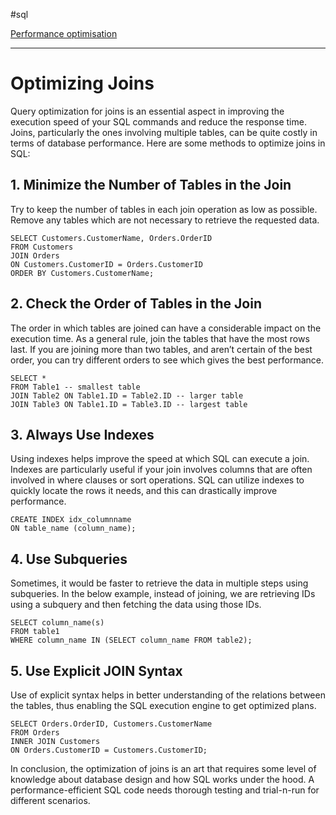 #sql 

[Performance optimisation](SQL.md#Performance%20optimisation)

---
# Optimizing Joins

Query optimization for joins is an essential aspect in improving the execution speed of your SQL commands and reduce the response time. Joins, particularly the ones involving multiple tables, can be quite costly in terms of database performance. Here are some methods to optimize joins in SQL:

## 1. Minimize the Number of Tables in the Join

Try to keep the number of tables in each join operation as low as possible. Remove any tables which are not necessary to retrieve the requested data.

```
SELECT Customers.CustomerName, Orders.OrderID
FROM Customers
JOIN Orders
ON Customers.CustomerID = Orders.CustomerID
ORDER BY Customers.CustomerName;
```

## 2. Check the Order of Tables in the Join

The order in which tables are joined can have a considerable impact on the execution time. As a general rule, join the tables that have the most rows last. If you are joining more than two tables, and aren’t certain of the best order, you can try different orders to see which gives the best performance.

```
SELECT *
FROM Table1 -- smallest table
JOIN Table2 ON Table1.ID = Table2.ID -- larger table
JOIN Table3 ON Table1.ID = Table3.ID -- largest table
```

## 3. Always Use Indexes

Using indexes helps improve the speed at which SQL can execute a join. Indexes are particularly useful if your join involves columns that are often involved in where clauses or sort operations. SQL can utilize indexes to quickly locate the rows it needs, and this can drastically improve performance.

```
CREATE INDEX idx_columnname
ON table_name (column_name);
```

## 4. Use Subqueries

Sometimes, it would be faster to retrieve the data in multiple steps using subqueries. In the below example, instead of joining, we are retrieving IDs using a subquery and then fetching the data using those IDs.

```
SELECT column_name(s)
FROM table1
WHERE column_name IN (SELECT column_name FROM table2);
```

## 5. Use Explicit JOIN Syntax

Use of explicit syntax helps in better understanding of the relations between the tables, thus enabling the SQL execution engine to get optimized plans.

```
SELECT Orders.OrderID, Customers.CustomerName
FROM Orders
INNER JOIN Customers
ON Orders.CustomerID = Customers.CustomerID;
```

In conclusion, the optimization of joins is an art that requires some level of knowledge about database design and how SQL works under the hood. A performance-efficient SQL code needs thorough testing and trial-n-run for different scenarios.